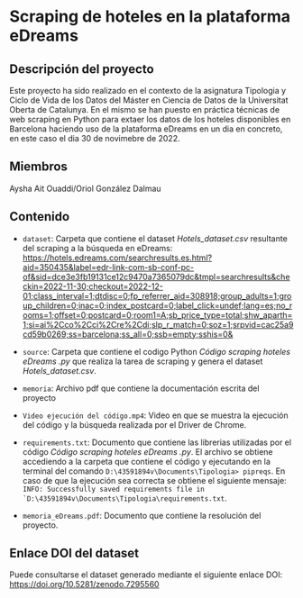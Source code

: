 # Scraping de hoteles en la plataforma eDreams
## Descripción del proyecto
Este proyecto ha sido realizado en el contexto de la asignatura Tipologia y Ciclo de Vida de los Datos del Máster en Ciencia de Datos de la Universitat Oberta de Catalunya. En el mismo se han puesto en práctica técnicas de web scraping en Python para extaer los datos de los hoteles disponibles en Barcelona haciendo uso de la plataforma eDreams en un dia en concreto, en este caso el dia 30 de novimebre de 2022.

## Miembros
Aysha Ait Ouaddi/Oriol González Dalmau

## Contenido
* ```dataset```: Carpeta que contiene el dataset *Hotels_dataset.csv* resultante del scraping a la búsqueda en eDreams: https://hotels.edreams.com/searchresults.es.html?aid=350435&label=edr-link-com-sb-conf-pc-of&sid=dce3e3fb19131ce12c9470a7365079dc&tmpl=searchresults&checkin=2022-11-30;checkout=2022-12-01;class_interval=1;dtdisc=0;fp_referrer_aid=308918;group_adults=1;group_children=0;inac=0;index_postcard=0;label_click=undef;lang=es;no_rooms=1;offset=0;postcard=0;room1=A;sb_price_type=total;shw_aparth=1;si=ai%2Cco%2Cci%2Cre%2Cdi;slp_r_match=0;soz=1;srpvid=cac25a9cd59b0269;ss=barcelona;ss_all=0;ssb=empty;sshis=0&

* ```source```: Carpeta que contiene el codigo Python *Código scraping hoteles eDreams .py* que realiza la tarea de scraping y genera el dataset *Hotels_dataset.csv*.

* ```memoria```: Archivo pdf que contiene la documentación escrita del proyecto

* ```Video ejecución del código.mp4```: Video en que se muestra la ejecución del código y la búsqueda realizada por el Driver de Chrome.

* ```requirements.txt```: Documento que contiene las librerias utilizadas por el código *Código scraping hoteles eDreams .py*. El archivo se obtiene accediendo a la carpeta que contiene el código y ejecutando en la terminal del comando ```D:\43591894v\Documents\Tipologia> pipreqs```. En caso de que la ejecución sea correcta se obtiene el siguiente mensaje: ```INFO: Successfully saved requirements file in `D:\43591894v\Documents\Tipologia\requirements.txt```.

* ```memoria_eDreams.pdf```: Documento que contiene la resolución del proyecto. 

## Enlace DOI del dataset
Puede consultarse el dataset generado mediante el siguiente enlace DOI: https://doi.org/10.5281/zenodo.7295560



